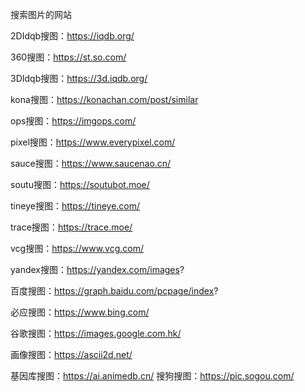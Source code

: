 搜索图片的网站

2DIdqb搜图：https://iqdb.org/

360搜图：https://st.so.com/

3DIdqb搜图：https://3d.iqdb.org/

kona搜图：https://konachan.com/post/similar

ops搜图：https://imgops.com/

pixel搜图：https://www.everypixel.com/

sauce搜图：https://www.saucenao.cn/

soutu搜图：https://soutubot.moe/

tineye搜图：https://tineye.com/

trace搜图：https://trace.moe/

vcg搜图：https://www.vcg.com/

yandex搜图：https://yandex.com/images?

百度搜图：https://graph.baidu.com/pcpage/index?

必应搜图：https://www.bing.com/

谷歌搜图：https://images.google.com.hk/

画像搜图：https://ascii2d.net/

基因库搜图：https://ai.animedb.cn/
搜狗搜图：https://pic.sogou.com/
